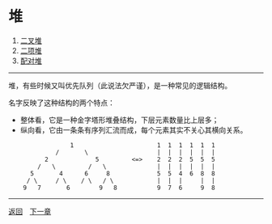 # 堆
 1. [二叉堆](5A.md)
 2. [二项堆](5B.md)
 3. [配对堆](5C.md)

___
堆，有些时候又叫优先队列（此说法欠严谨），是一种常见的逻辑结构。

名字反映了这种结构的两个特点：

 * 整体看，它是一种金字塔形堆叠结构，下层元素数量比上层多；
 * 纵向看，它由一条条有序列汇流而成，每个元素其实不关心其横向关系。

```
                 1                       1  1  1  1  1  1
             /       \                   |  |  |  |  |  |
          2             5         <=>    2  2  2  5  5  5
        /   \         /   \              |  |  |  |  |  |
      5       4      6     8             5  5  4  6  8  8
     / \     / \    / \   / \            |  |  |     |  |
    9   7       6        9   8           9  7  6     9  8
```

---
[返回](../README.md)　[下一章](6.md)